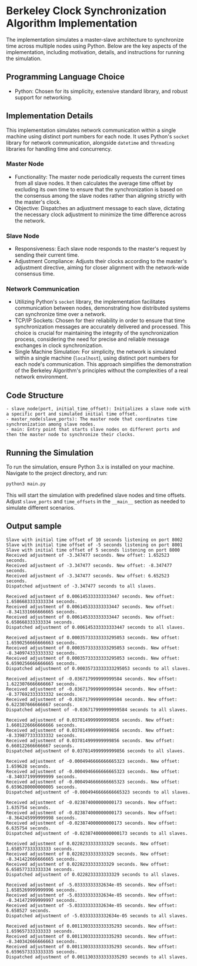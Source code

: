 # Berkeley Clock Synchronization Algorithm Implementation

The implementation simulates a master-slave architecture to synchronize time across multiple nodes using Python. Below are the key aspects of the implementation, including motivation, details, and instructions for running the simulation.

## Programming Language Choice
- Python: Chosen for its simplicity, extensive standard library, and robust support for networking.

## Implementation Details

This implementation simulates network communication within a single machine using distinct port numbers for each node. It uses Python's `socket` library for network communication, alongside `datetime` and `threading` libraries for handling time and concurrency.

### Master Node

- Functionality: The master node periodically requests the current times from all slave nodes. It then calculates the average time offset by excluding its own time to ensure that the synchronization is based on the consensus among the slave nodes rather than aligning strictly with the master's clock.
- Objective: Dispatches an adjustment message to each slave, dictating the necessary clock adjustment to minimize the time difference across the network.

### Slave Node

- Responsiveness: Each slave node responds to the master's request by sending their current time.
- Adjustment Compliance: Adjusts their clocks according to the master's adjustment directive, aiming for closer alignment with the network-wide consensus time.

### Network Communication

- Utilizing Python's `socket` library, the implementation facilitates communication between nodes, demonstrating how distributed systems can synchronize time over a network.
- TCP/IP Sockets: Chosen for their reliability in order to ensure that time synchronization messages are accurately delivered and processed. This choice is crucial for maintaining the integrity of the synchronization process, considering the need for precise and reliable message exchanges in clock synchronization.
- Single Machine Simulation: For simplicity, the network is simulated within a single machine (`localhost`), using distinct port numbers for each node's communication. This approach simplifies the demonstration of the Berkeley Algorithm's principles without the complexities of a real network environment.

## Code Structure

```plaintext
- slave_node(port, initial_time_offset): Initializes a slave node with a specific port and simulated initial time offset.
- master_node(slave_ports): The master node that coordinates time synchronization among slave nodes.
- main: Entry point that starts slave nodes on different ports and then the master node to synchronize their clocks.
```

## Running the Simulation

To run the simulation, ensure Python 3.x is installed on your machine. Navigate to the project directory, and run:

```bash
python3 main.py
```

This will start the simulation with predefined slave nodes and time offsets. Adjust `slave_ports` and `time_offsets` in the `__main__` section as needed to simulate different scenarios.

## Output sample

```
Slave with initial time offset of 10 seconds listening on port 8002
Slave with initial time offset of -5 seconds listening on port 8001
Slave with initial time offset of 5 seconds listening on port 8000
Received adjustment of -3.347477 seconds. New offset: 1.652523 seconds.
Received adjustment of -3.347477 seconds. New offset: -8.347477 seconds.
Received adjustment of -3.347477 seconds. New offset: 6.652523 seconds.
Dispatched adjustment of -3.347477 seconds to all slaves.

Received adjustment of 0.006145333333333447 seconds. New offset: 1.6586683333333334 seconds.
Received adjustment of 0.006145333333333447 seconds. New offset: -8.341331666666665 seconds.
Received adjustment of 0.006145333333333447 seconds. New offset: 6.658668333333334 seconds.
Dispatched adjustment of 0.006145333333333447 seconds to all slaves.

Received adjustment of 0.00035733333333295053 seconds. New offset: 1.6590256666666663 seconds.
Received adjustment of 0.00035733333333295053 seconds. New offset: -8.340974333333332 seconds.
Received adjustment of 0.00035733333333295053 seconds. New offset: 6.6590256666666665 seconds.
Dispatched adjustment of 0.00035733333333295053 seconds to all slaves.

Received adjustment of -0.036717999999999584 seconds. New offset: 1.6223076666666667 seconds.
Received adjustment of -0.036717999999999584 seconds. New offset: -8.377692333333332 seconds.
Received adjustment of -0.036717999999999584 seconds. New offset: 6.622307666666667 seconds.
Dispatched adjustment of -0.036717999999999584 seconds to all slaves.

Received adjustment of 0.037814999999999856 seconds. New offset: 1.6601226666666666 seconds.
Received adjustment of 0.037814999999999856 seconds. New offset: -8.339877333333332 seconds.
Received adjustment of 0.037814999999999856 seconds. New offset: 6.660122666666667 seconds.
Dispatched adjustment of 0.037814999999999856 seconds to all slaves.

Received adjustment of -0.0004946666666665323 seconds. New offset: 1.659628 seconds.
Received adjustment of -0.0004946666666665323 seconds. New offset: -8.340371999999999 seconds.
Received adjustment of -0.0004946666666665323 seconds. New offset: 6.6596280000000005 seconds.
Dispatched adjustment of -0.0004946666666665323 seconds to all slaves.

Received adjustment of -0.023874000000000173 seconds. New offset: 1.635754 seconds.
Received adjustment of -0.023874000000000173 seconds. New offset: -8.364245999999998 seconds.
Received adjustment of -0.023874000000000173 seconds. New offset: 6.635754 seconds.
Dispatched adjustment of -0.023874000000000173 seconds to all slaves.

Received adjustment of 0.0228233333333329 seconds. New offset: 1.658577333333333 seconds.
Received adjustment of 0.0228233333333329 seconds. New offset: -8.341422666666665 seconds.
Received adjustment of 0.0228233333333329 seconds. New offset: 6.658577333333334 seconds.
Dispatched adjustment of 0.0228233333333329 seconds to all slaves.

Received adjustment of -5.03333333332634e-05 seconds. New offset: 1.6585269999999996 seconds.
Received adjustment of -5.03333333332634e-05 seconds. New offset: -8.341472999999997 seconds.
Received adjustment of -5.03333333332634e-05 seconds. New offset: 6.658527 seconds.
Dispatched adjustment of -5.03333333332634e-05 seconds to all slaves.

Received adjustment of 0.0011303333333335293 seconds. New offset: 1.659657333333333 seconds.
Received adjustment of 0.0011303333333335293 seconds. New offset: -8.340342666666663 seconds.
Received adjustment of 0.0011303333333335293 seconds. New offset: 6.6596573333333335 seconds.
Dispatched adjustment of 0.0011303333333335293 seconds to all slaves.
```


